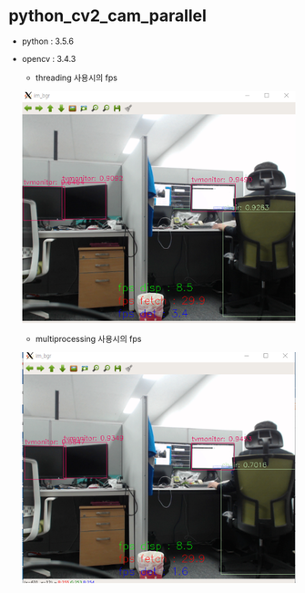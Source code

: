 # python_cv2_cam_parallel
* python : 3.5.6
* opencv : 3.4.3

  * threading 사용시의 fps
  
  ![fps_threading](./img/threading.PNG)

  * multiprocessing 사용시의 fps
  
  ![fps_multiprocessing](./img/multiprocessing.PNG)
